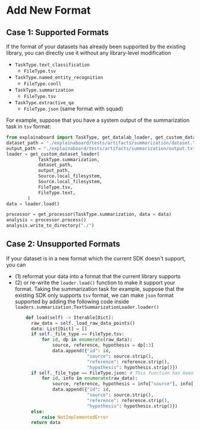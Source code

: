 # Add New Format


## Case 1: Supported Formats
If the format of your datasets has already been supported
by the existing library, you can directly use it without
any library-level modification

* `TaskType.text_classification`
  * `FileType.tsv`
* `TaskType.named_entity_recognition`
  * `FileType.conll`
* `TaskType.summarization`
  * `FileType.tsv`
* `TaskType.extractive_qa`
  * `FileType.json` (same format with squad)
  

For example, suppose that you have a system output of the summarization task
in `tsv` format:

```python
from explainaboard import TaskType, get_datalab_loader, get_custom_dataset_loader
dataset_path = "./explainaboard/tests/artifacts/summarization/dataset.tsv"
output_path = "./explainaboard/tests/artifacts/summarization/output.txt"
loader = get_custom_dataset_loader(
            TaskType.summarization,
            dataset_path,
            output_path,
            Source.local_filesystem,
            Source.local_filesystem,
            FileType.tsv,
            FileType.text,
        )
data = loader.load()

processor = get_processor(TaskType.summarization, data = data)
analysis = processor.process()
analysis.write_to_directory("./")
```


## Case 2: Unsupported Formats
If your dataset is in a new format which the current SDK doesn't support, you can
* (1) reformat your data into a format that the current library supports
* (2) or re-write the `loader.load()` function to make it 
  support your format.
  Taking the summarization task for example, suppose that the existing SDK only supports
  `tsv` format, we can make `json` format supported by adding the following code inside
  `loaders.summarization.TextSummarizationLoader.loader()`
  ```python
      def load(self) -> Iterable[Dict]:
        raw_data = self._load_raw_data_points()
        data: List[Dict] = []
        if self._file_type == FileType.tsv:
            for id, dp in enumerate(raw_data):
                source, reference, hypothesis = dp[:3]
                data.append({"id": id,
                             "source": source.strip(),
                             "reference": reference.strip(),
                             "hypothesis": hypothesis.strip()})
        if self._file_type == FileType.json: # This function has been unittested
            for id, info in enumerate(raw_data):
                source, reference, hypothesis = info["source"], info["references"], info["hypothesis"]
                data.append({"id": id,
                             "source": source.strip(),
                             "reference": reference.strip(),
                             "hypothesis": hypothesis.strip()})
        else:
            raise NotImplementedError
        return data
  ```
  
